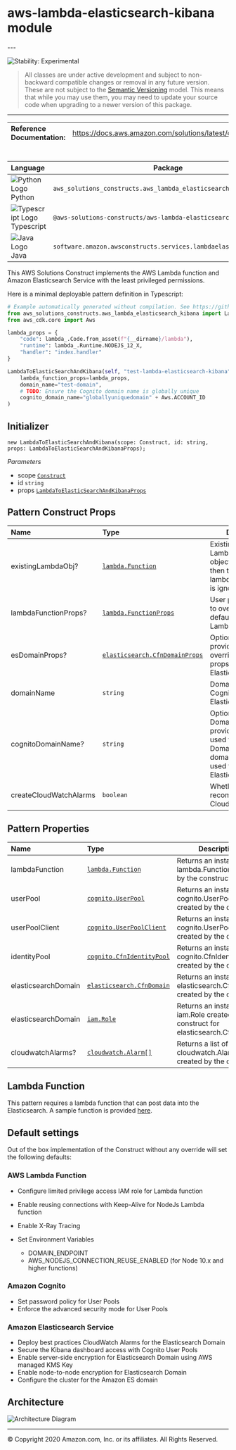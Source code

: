 # aws-lambda-elasticsearch-kibana module

<!--BEGIN STABILITY BANNER-->---


![Stability: Experimental](https://img.shields.io/badge/stability-Experimental-important.svg?style=for-the-badge)

> All classes are under active development and subject to non-backward compatible changes or removal in any
> future version. These are not subject to the [Semantic Versioning](https://semver.org/) model.
> This means that while you may use them, you may need to update your source code when upgrading to a newer version of this package.

---
<!--END STABILITY BANNER-->

| **Reference Documentation**:| <span style="font-weight: normal">https://docs.aws.amazon.com/solutions/latest/constructs/</span>|
|:-------------|:-------------|

<div style="height:8px"></div>

| **Language**     | **Package**        |
|:-------------|-----------------|
|![Python Logo](https://docs.aws.amazon.com/cdk/api/latest/img/python32.png) Python|`aws_solutions_constructs.aws_lambda_elasticsearch_kibana`|
|![Typescript Logo](https://docs.aws.amazon.com/cdk/api/latest/img/typescript32.png) Typescript|`@aws-solutions-constructs/aws-lambda-elasticsearch-kibana`|
|![Java Logo](https://docs.aws.amazon.com/cdk/api/latest/img/java32.png) Java|`software.amazon.awsconstructs.services.lambdaelasticsearchkibana`|

This AWS Solutions Construct implements the AWS Lambda function and Amazon Elasticsearch Service with the least privileged permissions.

Here is a minimal deployable pattern definition in Typescript:

```python
# Example automatically generated without compilation. See https://github.com/aws/jsii/issues/826
from aws_solutions_constructs.aws_lambda_elasticsearch_kibana import LambdaToElasticSearchAndKibana
from aws_cdk.core import Aws

lambda_props = {
    "code": lambda_.Code.from_asset(f"{__dirname}/lambda"),
    "runtime": lambda_.Runtime.NODEJS_12_X,
    "handler": "index.handler"
}

LambdaToElasticSearchAndKibana(self, "test-lambda-elasticsearch-kibana",
    lambda_function_props=lambda_props,
    domain_name="test-domain",
    # TODO: Ensure the Cognito domain name is globally unique
    cognito_domain_name="globallyuniquedomain" + Aws.ACCOUNT_ID
)
```

## Initializer

```text
new LambdaToElasticSearchAndKibana(scope: Construct, id: string, props: LambdaToElasticSearchAndKibanaProps);
```

*Parameters*

* scope [`Construct`](https://docs.aws.amazon.com/cdk/api/latest/docs/@aws-cdk_core.Construct.html)
* id `string`
* props [`LambdaToElasticSearchAndKibanaProps`](#pattern-construct-props)

## Pattern Construct Props

| **Name**     | **Type**        | **Description** |
|:-------------|:----------------|-----------------|
|existingLambdaObj?|[`lambda.Function`](https://docs.aws.amazon.com/cdk/api/latest/docs/@aws-cdk_aws-lambda.Function.html)|Existing instance of Lambda Function object, if this is set then the lambdaFunctionProps is ignored.|
|lambdaFunctionProps?|[`lambda.FunctionProps`](https://docs.aws.amazon.com/cdk/api/latest/docs/@aws-cdk_aws-lambda.FunctionProps.html)|User provided props to override the default props for the Lambda function.|
|esDomainProps?|[`elasticsearch.CfnDomainProps`](https://docs.aws.amazon.com/cdk/api/latest/docs/@aws-cdk_aws-elasticsearch.CfnDomainProps.html)|Optional user provided props to override the default props for the Elasticsearch Service|
|domainName|`string`|Domain name for the Cognito and the Elasticsearch Service|
|cognitoDomainName?|`string`|Optional Cognito Domain Name, if provided it will be used for Cognito Domain, and domainName will be used for the Elasticsearch Domain|
|createCloudWatchAlarms|`boolean`|Whether to create recommended CloudWatch alarms|

## Pattern Properties

| **Name**     | **Type**        | **Description** |
|:-------------|:----------------|-----------------|
|lambdaFunction|[`lambda.Function`](https://docs.aws.amazon.com/cdk/api/latest/docs/@aws-cdk_aws-lambda.Function.html)|Returns an instance of lambda.Function created by the construct|
|userPool|[`cognito.UserPool`](https://docs.aws.amazon.com/cdk/api/latest/docs/@aws-cdk_aws-cognito.UserPool.html)|Returns an instance of cognito.UserPool created by the construct|
|userPoolClient|[`cognito.UserPoolClient`](https://docs.aws.amazon.com/cdk/api/latest/docs/@aws-cdk_aws-cognito.UserPoolClient.html)|Returns an instance of cognito.UserPoolClient created by the construct|
|identityPool|[`cognito.CfnIdentityPool`](https://docs.aws.amazon.com/cdk/api/latest/docs/@aws-cdk_aws-cognito.CfnIdentityPool.html)|Returns an instance of cognito.CfnIdentityPool created by the construct|
|elasticsearchDomain|[`elasticsearch.CfnDomain`](https://docs.aws.amazon.com/cdk/api/latest/docs/@aws-cdk_aws-elasticsearch.CfnDomain.html)|Returns an instance of elasticsearch.CfnDomain created by the construct|
|elasticsearchDomain|[`iam.Role`](https://docs.aws.amazon.com/cdk/api/latest/docs/@aws-cdk_aws-iam.Role.html)|Returns an instance of iam.Role created by the construct for elasticsearch.CfnDomain|
|cloudwatchAlarms?|[`cloudwatch.Alarm[]`](https://docs.aws.amazon.com/cdk/api/latest/docs/@aws-cdk_aws-cloudwatch.Alarm.html)|Returns a list of cloudwatch.Alarm created by the construct|

## Lambda Function

This pattern requires a lambda function that can post data into the Elasticsearch. A sample function is provided [here](https://github.com/awslabs/aws-solutions-constructs/blob/master/source/patterns/%40aws-solutions-constructs/aws-lambda-elasticsearch-kibana/test/lambda/index.js).

## Default settings

Out of the box implementation of the Construct without any override will set the following defaults:

### AWS Lambda Function

* Configure limited privilege access IAM role for Lambda function
* Enable reusing connections with Keep-Alive for NodeJs Lambda function
* Enable X-Ray Tracing
* Set Environment Variables

  * DOMAIN_ENDPOINT
  * AWS_NODEJS_CONNECTION_REUSE_ENABLED (for Node 10.x and higher functions)

### Amazon Cognito

* Set password policy for User Pools
* Enforce the advanced security mode for User Pools

### Amazon Elasticsearch Service

* Deploy best practices CloudWatch Alarms for the Elasticsearch Domain
* Secure the Kibana dashboard access with Cognito User Pools
* Enable server-side encryption for Elasticsearch Domain using AWS managed KMS Key
* Enable node-to-node encryption for Elasticsearch Domain
* Configure the cluster for the Amazon ES domain

## Architecture

![Architecture Diagram](architecture.png)

---


© Copyright 2020 Amazon.com, Inc. or its affiliates. All Rights Reserved.
